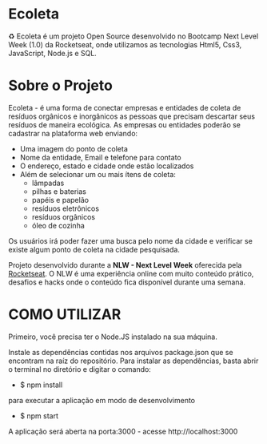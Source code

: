 # Ecoleta
♻️ Ecoleta é um projeto Open Source desenvolvido no Bootcamp Next Level Week (1.0) da Rocketseat, onde utilizamos as tecnologias Html5, Css3, JavaScript, Node.js e SQL.


# Sobre o Projeto

Ecoleta - é uma forma de conectar empresas e entidades de coleta de resíduos orgânicos e inorgânicos as pessoas que precisam descartar seus resíduos de maneira ecológica.
As empresas ou entidades poderão se cadastrar na plataforma web enviando:

- Uma imagem do ponto de coleta
- Nome da entidade, Email e telefone para contato
- O endereço, estado e cidade onde estão localizados
- Além de selecionar um ou mais ítens de coleta:
  - lâmpadas
  - pilhas e baterias
  - papéis e papelão
  - resíduos eletrônicos
  - resíduos orgânicos
  - óleo de cozinha
  
Os usuários irá poder fazer uma busca pelo nome da cidade e verificar se existe algum ponto de coleta na cidade pesquisada.
  
Projeto desenvolvido durante a **NLW - Next Level Week** oferecida pela [Rocketseat](https://rocketseat.com.br/). O NLW é uma experiência online com muito conteúdo prático, desafios e hacks onde o conteúdo fica disponível durante uma semana.

# COMO UTILIZAR

Primeiro, você precisa ter o Node.JS instalado na sua máquina.

Instale as dependências contidas nos arquivos package.json que se encontram na raíz do repositório. Para instalar as dependências, basta abrir o terminal no diretório e digitar o comando:
- $ npm install

para executar a aplicação em modo de desenvolvimento
- $ npm start

A aplicação será aberta na porta:3000 - acesse http://localhost:3000
